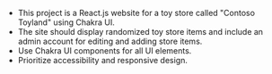 <!-- Use this file to provide workspace-specific custom instructions to Copilot. For more details, visit https://code.visualstudio.com/docs/copilot/copilot-customization#_use-a-githubcopilotinstructionsmd-file -->

- This project is a React.js website for a toy store called "Contoso Toyland" using Chakra UI.
- The site should display randomized toy store items and include an admin account for editing and adding store items.
- Use Chakra UI components for all UI elements.
- Prioritize accessibility and responsive design.
